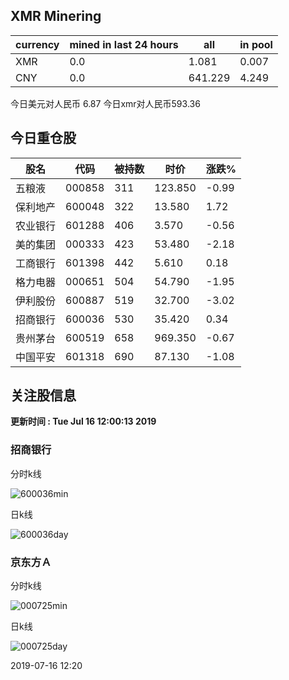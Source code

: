 ## XMR Minering

|currency|mined in last 24 hours|all|in pool|
|---|---|---|---|
|XMR|0.0|1.081|0.007|
|CNY|0.0|641.229|4.249|

今日美元对人民币 6.87	今日xmr对人民币593.36


## 今日重仓股 

|股名|代码|被持数|时价|涨跌%|
|---|---|---|---|---|
|五粮液|000858|311|123.850|-0.99|
|保利地产|600048|322|13.580|1.72|
|农业银行|601288|406|3.570|-0.56|
|美的集团|000333|423|53.480|-2.18|
|工商银行|601398|442|5.610|0.18|
|格力电器|000651|504|54.790|-1.95|
|伊利股份|600887|519|32.700|-3.02|
|招商银行|600036|530|35.420|0.34|
|贵州茅台|600519|658|969.350|-0.67|
|中国平安|601318|690|87.130|-1.08|

## 关注股信息
**更新时间 : Tue Jul 16 12:00:13 2019**
### 招商银行 
分时k线

![600036min](http://image.sinajs.cn/newchart/min/n/sh600036.gif)

日k线

![600036day](http://image.sinajs.cn/newchart/daily/n/sh600036.gif)

### 京东方Ａ 
分时k线

![000725min](http://image.sinajs.cn/newchart/min/n/sz000725.gif)

日k线

![000725day](http://image.sinajs.cn/newchart/daily/n/sz000725.gif)

2019-07-16 12:20